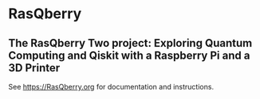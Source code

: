 # RasQberry
## The RasQberry Two project: Exploring Quantum Computing and Qiskit with a Raspberry Pi and a 3D Printer


See https://RasQberry.org for documentation and instructions.
